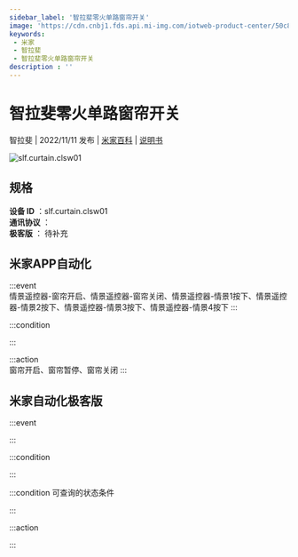```yaml
---
sidebar_label: '智拉斐零火单路窗帘开关'
image: 'https://cdn.cnbj1.fds.api.mi-img.com/iotweb-product-center/50c8184c168aa1351540b4e66ecf0be5_1667468074250.png?GalaxyAccessKeyId=AKVGLQWBOVIRQ3XLEW&Expires=9223372036854775807&Signature=ilxs1tgggOeKGJgiTErFCJQJWU4='
keywords: 
 - 米家
 - 智拉斐
 - 智拉斐零火单路窗帘开关
description : ''
---
```

# 智拉斐零火单路窗帘开关

智拉斐 | 2022/11/11 发布 | [米家百科](https://home.mi.com/webapp/content/baike/product/index.html?model=slf.curtain.clsw01) | [说明书](https://home.mi.com/views/introduction.html?model=slf.curtain.clsw01&region=cn)

![slf.curtain.clsw01](https://cdn.cnbj1.fds.api.mi-img.com/iotweb-product-center/50c8184c168aa1351540b4e66ecf0be5_1667468074250.png?GalaxyAccessKeyId=AKVGLQWBOVIRQ3XLEW&Expires=9223372036854775807&Signature=ilxs1tgggOeKGJgiTErFCJQJWU4=)

## 规格  
> 
**设备 ID** ：slf.curtain.clsw01  
**通讯协议** ：  
**极客版**  ： 待补充 


## 米家APP自动化  

:::event  
情景遥控器-窗帘开启、情景遥控器-窗帘关闭、情景遥控器-情景1按下、情景遥控器-情景2按下、情景遥控器-情景3按下、情景遥控器-情景4按下
:::

:::condition  

:::

:::action   
窗帘开启、窗帘暂停、窗帘关闭
:::

## 米家自动化极客版  

:::event  

:::

:::condition  

:::

:::condition 可查询的状态条件  

:::

:::action  

:::

        
